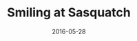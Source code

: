 ---
title: "Smiling at Sasquatch"
date: 2016-05-28
near: Mirrorgloss at Sasquatch
picture: "/assets/camera-roll/2016/05/2016-05-28-smiling-at-sasquatch/20160528_021657776_iOS.jpg"
thumbnail: "/assets/camera-roll/2016/05/2016-05-28-smiling-at-sasquatch/20160528_021657776_iOS-thumbnail.jpg"
type: picture
tags:
  - Sasquatch! Music Festival
  - spring
  - music
  - festival
  - photograph
  - me
  - Kitty
---